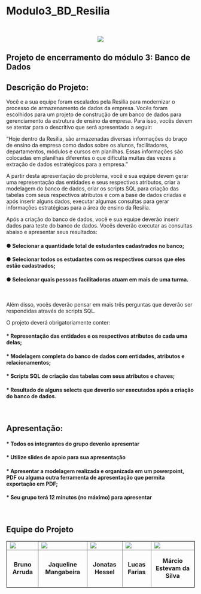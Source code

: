 # Modulo3_BD_Resilia
<br>
<p align = "center"><img src="https://static.wixstatic.com/media/fa559d_318fc9b1d55c426e849b4edfe298655f~mv2.png/v1/crop/x_107,y_0,w_387,h_315/fill/w_387,h_315,al_c,q_85/BD_Resilia.webp"></p>
<h2>Projeto de encerramento do módulo 3: Banco de Dados</h2>
<h2>Descrição do Projeto:</h2>
<p>Você e a sua equipe foram escalados pela Resilia para modernizar o processo de
armazenamento de dados da empresa. Vocês foram escolhidos para um projeto
de construção de um banco de dados para gerenciamento da estrutura de
ensino da empresa. Para isso, vocês devem se atentar para o descritivo que
será apresentado a seguir:</p>

<p>“Hoje dentro da Resilia, são armazenadas diversas informações do braço de ensino
da empresa como dados sobre os alunos, facilitadores, departamentos, módulos e
cursos em planilhas. Essas informações são colocadas em planilhas diferentes o que
dificulta muitas das vezes a extração de dados estratégicos para a empresa.”</p>

<p>A partir desta apresentação do problema, você e sua equipe devem gerar uma
representação das entidades e seus respectivos atributos, criar a modelagem do
banco de dados, criar os scripts SQL para criação das tabelas com seus
respectivos atributos e com a base de dados criadas e após inserir alguns dados,
executar algumas consultas para gerar informações estratégicas para a área de
ensino da Resilia.</p>

<p>Após a criação do banco de dados, você e sua equipe deverão inserir dados para
teste do banco de dados. Vocês deverão executar as consultas abaixo e
apresentar seus resultados:</p>

<h4>● Selecionar a quantidade total de estudantes cadastrados no banco;</h4>
<h4>● Selecionar todos os estudantes com os respectivos cursos que eles estão
cadastrados;</h4>
<h4>● Selecionar quais pessoas facilitadoras atuam em mais de uma turma.</h4>
<br>
<p>Além disso, vocês deverão pensar em mais três perguntas que deverão ser
respondidas através de scripts SQL.</p>
<p>O projeto deverá obrigatoriamente conter:</p>
<h4>* Representação das entidades e os respectivos atributos de cada uma delas;</h4>
<h4>* Modelagem completa do banco de dados com entidades, atributos e
relacionamentos;</h4>
<h4>* Scripts SQL de criação das tabelas com seus atributos e chaves;</h4>
<h4>* Resultado de alguns selects que deverão ser executados após a criação do
banco de dados.</h4>
<br>
<h2>Apresentação:</h2>
<h4>* Todos os integrantes do grupo deverão apresentar</h4>
<h4>* Utilize slides de apoio para sua apresentação</h4>
<h4>* Apresentar a modelagem realizada e organizada em um powerpoint, PDF ou
alguma outra ferramenta de apresentação que permita exportação em PDF;</h4>
<h4>* Seu grupo terá 12 minutos (no máximo) para apresentar</h4>
<br>
<h2>Equipe do Projeto</h2>

<table border="1">
    <tr>
        <td><img src="https://static.wixstatic.com/media/fa559d_edaa34f9167e48f9bc9786bc4c83c17c~mv2.jpg/v1/fill/w_218,h_238,al_c,q_80,usm_0.66_1.00_0.01/bruno.webp"</td>
        <td><img src="https://static.wixstatic.com/media/fa559d_9dde190287ea4ea6a3d0823e9b41163f~mv2.jpg/v1/crop/x_65,y_0,w_334,h_367/fill/w_218,h_238,al_c,q_80,usm_0.66_1.00_0.01/jaqueline.webp"></td>
        <td><img src="https://static.wixstatic.com/media/fa559d_b9d0aed258124504a02cb7f152146d7d~mv2.jpg/v1/fill/w_224,h_232,al_c,q_80,usm_0.66_1.00_0.01/jonatas.webpp"></td>
        <td><img src="https://static.wixstatic.com/media/fa559d_bc817b503bd0451c8d2602a64d57ebe6~mv2.jpg/v1/crop/x_0,y_0,w_475,h_529/fill/w_218,h_238,al_c,q_80,usm_0.66_1.00_0.01/lucas.webp"></td>
        <td><img src="https://static.wixstatic.com/media/fa559d_fa2cf4ccc63e4aa6b4139bd9fd83a54c~mv2.jpg/v1/crop/x_74,y_0,w_550,h_595/fill/w_218,h_238,al_c,q_80,usm_0.66_1.00_0.01/marcio.webp"></td>
    </tr>
    <tr>
      <td><p align="center"><b>Bruno Arruda</b></p></td>
      <td><p align="center"><b>Jaqueline Mangabeira</b></p></td>
        <td><p align="center"><b>Jonatas Hessel</b></p></td>
      <td><p align="center"><b>Lucas Farias</b<></p></td>
      <td><p align="center"><b>Márcio Estevam da Silva</b></p></td>               
    </tr>   
</table>

